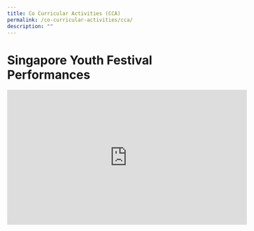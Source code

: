 ```yaml
---
title: Co Curricular Activities (CCA)
permalink: /co-curricular-activities/cca/
description: ""
---
```

# Singapore Youth Festival Performances  
<iframe allowfullscreen="" allow="accelerometer; autoplay; clipboard-write; encrypted-media; gyroscope; picture-in-picture; web-share" frameborder="0" title="YouTube video player" src="https://www.youtube.com/embed/9Li15k6a5Z8" height="315" width="560"></iframe>